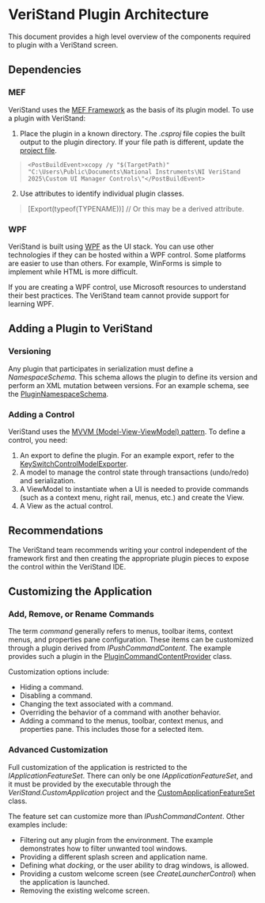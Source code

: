 # VeriStand Plugin Architecture

This document provides a high level overview of the components required to plugin with a VeriStand screen.

## Dependencies
### MEF
VeriStand uses the [MEF Framework](https://docs.microsoft.com/en-us/dotnet/framework/mef/) as the basis of its plugin model. To use a plugin with VeriStand:
1. Place the plugin in a known directory. The *.csproj* file copies the built output to the plugin directory. If your file path is different, update the [project file](CustomControlsExamples.csproj).
>     <PostBuildEvent>xcopy /y "$(TargetPath)" "C:\Users\Public\Documents\National Instruments\NI VeriStand 2025\Custom UI Manager Controls\"</PostBuildEvent>

2. Use attributes to identify individual plugin classes.
> [Export(typeof(TYPENAME))] // Or this may be a derived attribute.

### WPF
VeriStand is built using [WPF](https://en.wikipedia.org/wiki/Windows_Presentation_Foundation#:~:text=Windows%20Presentation%20Foundation%20(WPF)%20is,NET%20Framework%203.0%20in%202006.) as the UI stack. You can use other technologies if they can be hosted within a WPF control. Some platforms are easier to use than others. For example, WinForms is simple to implement while HTML is more difficult.

If you are creating a WPF control, use Microsoft resources to understand their best practices. The VeriStand team cannot provide support for learning WPF.

## Adding a Plugin to VeriStand

### Versioning
Any plugin that participates in serialization must define a *NamespaceSchema*. This schema allows the plugin to define its version and perform an XML mutation between versions. For an example schema, see the [PluginNamespaceSchema](PluginNamespaceSchema.cs).

### Adding a Control
VeriStand uses the [MVVM (Model-View-ViewModel) pattern](https://en.wikipedia.org/wiki/Model%E2%80%93view%E2%80%93viewmodel).
To define a control, you need:
1. An export to define the plugin. For an example export, refer to the [KeySwitchControlModelExporter](KeySwitchControlModel.cs).
1. A model to manage the control state through transactions (undo/redo) and serialization.
1. A ViewModel to instantiate when a UI is needed to provide commands (such as a context menu, right rail, menus, etc.) and create the View.
1. A View as the actual control.

## Recommendations
The VeriStand team recommends writing your control independent of the framework first and then creating the appropriate plugin pieces to expose the control within the VeriStand IDE.

## Customizing the Application

### Add, Remove, or Rename Commands
The term *command* generally refers to menus, toolbar items, context menus, and properties pane configuration. These items can be customized through a plugin derived from *IPushCommandContent*. The example provides such a plugin in the [PluginCommandContentProvider](PluginCommandContentProvider.cs) class.

Customization options include:
* Hiding a command.
* Disabling a command.
* Changing the text associated with a command.
* Overriding the behavior of a command with another behavior.
* Adding a command to the menus, toolbar, context menus, and properties pane. This includes those for a selected item.

### Advanced Customization
Full customization of the application is restricted to the *IApplicationFeatureSet*. There can only be one *IApplicationFeatureSet*, and it must be provided by the executable through the *VeriStand.CustomApplication* project and the [CustomApplicationFeatureSet](CustomApplicationFeatureSet.cs) class.

The feature set can customize more than *IPushCommandContent*. Other examples include:
* Filtering out any plugin from the environment. The example demonstrates how to filter unwanted tool windows.
* Providing a different splash screen and application name.
* Defining what *docking*, or the user ability to drag windows, is allowed.
* Providing a custom welcome screen (see *CreateLauncherControl*) when the application is launched.
* Removing the existing welcome screen.
